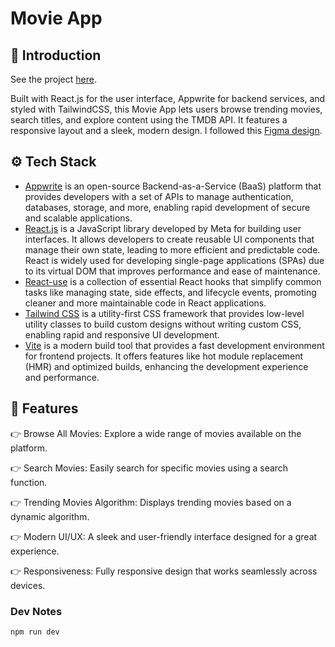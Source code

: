 # Movie App

## 🤖 Introduction

See the project [here](https://movies/fivefiftyfive.io).

Built with React.js for the user interface, Appwrite for backend services, and styled with TailwindCSS, this Movie App lets users browse trending movies, search titles, and explore content using the TMDB API. It features a responsive layout and a sleek, modern design.
I followed this [Figma design](https://www.figma.com/design/kdu6x1bqzyCMbzezudt6s2/Movie-App-w%2F-React?node-id=2-2&p=f&t=r1sN8UH2lECPofAY-0).

## ⚙️ Tech Stack

- [Appwrite](https://appwrite.io) is an open-source Backend-as-a-Service (BaaS) platform that provides developers with a set of APIs to manage authentication, databases, storage, and more, enabling rapid development of secure and scalable applications.
- [React.js](https://react.dev/reference/react) is a JavaScript library developed by Meta for building user interfaces. It allows developers to create reusable UI components that manage their own state, leading to more efficient and predictable code. React is widely used for developing single-page applications (SPAs) due to its virtual DOM that improves performance and ease of maintenance.
- [React-use](https://github.com/streamich/react-use) is a collection of essential React hooks that simplify common tasks like managing state, side effects, and lifecycle events, promoting cleaner and more maintainable code in React applications.
- [Tailwind CSS](https://tailwindcss.com/) is a utility-first CSS framework that provides low-level utility classes to build custom designs without writing custom CSS, enabling rapid and responsive UI development.
- [Vite](https://vite.dev/) is a modern build tool that provides a fast development environment for frontend projects. It offers features like hot module replacement (HMR) and optimized builds, enhancing the development experience and performance.

## 🔋 Features

👉 Browse All Movies: Explore a wide range of movies available on the platform.

👉 Search Movies: Easily search for specific movies using a search function.

👉 Trending Movies Algorithm: Displays trending movies based on a dynamic algorithm.

👉 Modern UI/UX: A sleek and user-friendly interface designed for a great experience.

👉 Responsiveness: Fully responsive design that works seamlessly across devices.

### Dev Notes

`npm run dev`